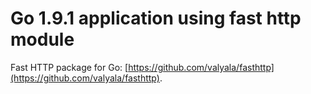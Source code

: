 # Go 1.9.1 application using fast http module
Fast HTTP package for Go: [https://github.com/valyala/fasthttp](https://github.com/valyala/fasthttp).
